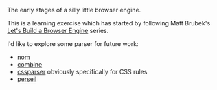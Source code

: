 The early stages of a silly little browser engine.

This is a learning exercise which has started by following Matt Brubek's [Let's Build a Browser Engine](https://limpet.net/mbrubeck/2014/08/08/toy-layout-engine-1.html) series.

I'd like to explore some parser for future work:
* [nom](https://github.com/Geal/nom)
* [combine](https://github.com/Marwes/combine)
* [cssparser](https://crates.io/crates/cssparser) obviously specifically for CSS rules
* [perseil](https://github.com/shepmaster/peresil)
